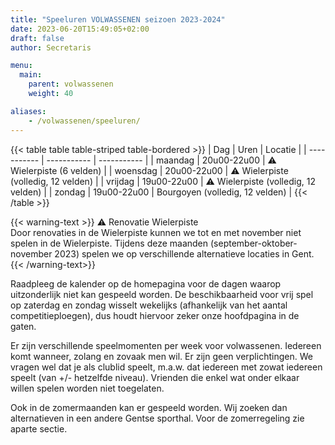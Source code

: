 ```yaml
---
title: "Speeluren VOLWASSENEN seizoen 2023-2024"
date: 2023-06-20T15:49:05+02:00
draft: false
author: Secretaris

menu:
  main:
    parent: volwassenen
    weight: 40

aliases:
    - /volwassenen/speeluren/   
---
```


{{< table table table-striped table-bordered >}}
| Dag      | Uren | Locatie | 
| ----------- | ----------- | ----------- |
| maandag | 20u00-22u00 | ⚠️ Wielerpiste (6 velden) | 
| woensdag | 20u00-22u00 | ⚠️ Wielerpiste (volledig, 12 velden) | 
| vrijdag | 19u00-22u00 | ⚠️ Wielerpiste (volledig, 12 velden) | 
| zondag | 19u00-22u00 | Bourgoyen  (volledig, 12 velden) | 
{{< /table >}}

{{< warning-text >}}
⚠️  Renovatie Wielerpiste <br />
Door renovaties in de Wielerpiste kunnen we tot en met november niet spelen in de Wielerpiste. 
Tijdens deze maanden (september-oktober-november 2023) spelen we op verschillende alternatieve locaties in Gent. 
{{< /warning-text>}}


Raadpleeg de kalender op de homepagina voor de dagen waarop uitzonderlijk niet kan gespeeld worden.
De beschikbaarheid voor vrij spel op zaterdag en zondag wisselt wekelijks (afhankelijk van het aantal competitieploegen), dus houdt hiervoor zeker onze hoofdpagina in de gaten. 

Er zijn verschillende speelmomenten per week voor volwassenen. Iedereen komt wanneer, zolang en zovaak men wil. Er zijn geen verplichtingen. We vragen wel dat je als clublid speelt, m.a.w. dat iedereen met zowat iedereen speelt (van +/- hetzelfde niveau). Vrienden die enkel wat onder elkaar willen spelen worden niet toegelaten.

Ook in de zomermaanden kan er gespeeld worden. Wij zoeken dan alternatieven in een andere Gentse sporthal. Voor de zomerregeling zie aparte sectie.

